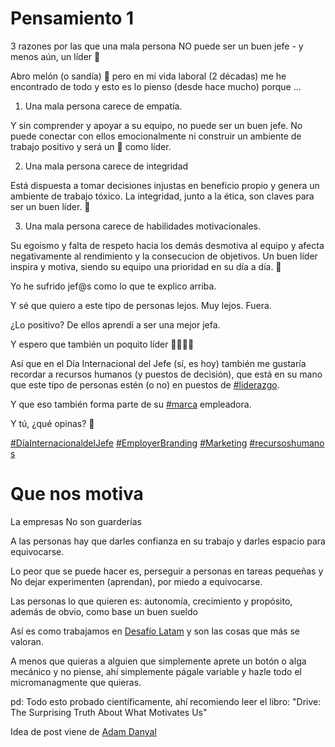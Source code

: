 # Pensamiento 1

3 razones por las que una mala persona NO puede ser un buen jefe - y menos aún, un líder 🚨  
  
Abro melón (o sandía) 🍉 pero en mi vida laboral (2 décadas) me he encontrado de todo y esto es lo pienso (desde hace mucho) porque ...  
  
1. Una mala persona carece de empatía.  
  
Y sin comprender y apoyar a su equipo, no puede ser un buen jefe. No puede conectar con ellos emocionalmente ni construir un ambiente de trabajo positivo y será un 🥜 como líder.  
  
2. Una mala persona carece de integridad  
  
Está dispuesta a tomar decisiones injustas en beneficio propio y genera un ambiente de trabajo tóxico. La integridad, junto a la ética, son claves para ser un buen líder. 💜  
  
3. Una mala persona carece de habilidades motivacionales.  
  
Su egoismo y falta de respeto hacia los demás desmotiva al equipo y afecta negativamente al rendimiento y la consecucion de objetivos. Un buen líder inspira y motiva, siendo su equipo una prioridad en su día a día. 🚀  
  
Yo he sufrido jef@s como lo que te explico arriba.  
  
Y sé que quiero a este tipo de personas lejos. Muy lejos. Fuera.  
  
¿Lo positivo? De ellos aprendí a ser una mejor jefa.  
  
Y espero que también un poquito líder 🙋🏼‍♀😊  
  
Así que en el Día Internacional del Jefe (sí, es hoy) también me gustaría recordar a recursos humanos (y puestos de decisión), que está en su mano que este tipo de personas estén (o no) en puestos de [#liderazgo](https://www.linkedin.com/feed/hashtag/?keywords=liderazgo&highlightedUpdateUrns=urn%3Ali%3Aactivity%3A7119566963659485184).  
  
Y que eso también forma parte de su [#marca](https://www.linkedin.com/feed/hashtag/?keywords=marca&highlightedUpdateUrns=urn%3Ali%3Aactivity%3A7119566963659485184) empleadora.  
  
Y tú, ¿qué opinas? 🤔  
  
[#DíaInternacionaldelJefe](https://www.linkedin.com/feed/hashtag/?keywords=d%C3%ADainternacionaldeljefe&highlightedUpdateUrns=urn%3Ali%3Aactivity%3A7119566963659485184) [#EmployerBranding](https://www.linkedin.com/feed/hashtag/?keywords=employerbranding&highlightedUpdateUrns=urn%3Ali%3Aactivity%3A7119566963659485184) [#Marketing](https://www.linkedin.com/feed/hashtag/?keywords=marketing&highlightedUpdateUrns=urn%3Ali%3Aactivity%3A7119566963659485184) [#recursoshumanos](https://www.linkedin.com/feed/hashtag/?keywords=recursoshumanos&highlightedUpdateUrns=urn%3Ali%3Aactivity%3A7119566963659485184)

# Que nos motiva

La empresas No son guarderías  
  
A las personas hay que darles confianza en su trabajo y darles espacio para equivocarse.  
  
Lo peor que se puede hacer es, perseguir a personas en tareas pequeñas y No dejar experimenten (aprendan), por miedo a equivocarse.  
  
Las personas lo que quieren es: autonomía, crecimiento y propósito, además de obvio, como base un buen sueldo  
  
Así es como trabajamos en [Desafío Latam](https://www.linkedin.com/company/desafiolatam/) y son las cosas que más se valoran.  
  
A menos que quieras a alguien que simplemente aprete un botón o alga mecánico y no piense, ahí simplemente págale variable y hazle todo el micromanagmente que quieras.  
  
pd: Todo esto probado científicamente, ahí recomiendo leer el libro: "Drive: The Surprising Truth About What Motivates Us"  
  
  
Idea de post viene de [Adam Danyal](https://www.linkedin.com/in/ACoAACOBbBMB-2j7-biP8eL-du1rd4Xng3tKvPU)